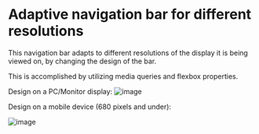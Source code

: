 # Adaptive navigation bar for different resolutions

This navigation bar adapts to different resolutions of the display
it is being viewed on, by changing the design of the bar. 

This is accomplished by utilizing media queries and flexbox properties.

Design on a PC/Monitor display:
![image](https://user-images.githubusercontent.com/98918017/153099159-7b3ad9c1-b204-4d0d-a3c3-07a4ccb237a3.png)

Design on a mobile device (680 pixels and under):

![image](https://user-images.githubusercontent.com/98918017/153099200-9ada5521-b400-4aa3-93f7-137200be7d5c.png)


